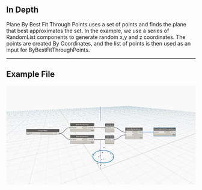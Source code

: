 ## In Depth
Plane By Best Fit Through Points uses a set of points and finds the plane that best approximates the set. In the example, we use a series of RandomList components to generate random x,y and z coordinates. The points are created By Coordinates, and the list of points is then used as an input for ByBestFitThroughPoints.
___
## Example File

![ByBestFitThroughPoints](./Autodesk.DesignScript.Geometry.Circle.ByBestFitThroughPoints_img.jpg)

